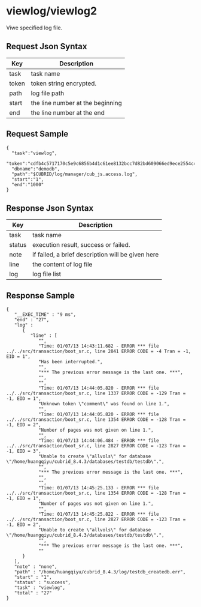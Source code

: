 # viewlog/viewlog2

Viwe specified log file.

## Request Json Syntax

| **Key** | **Description** |
| --- | --- |
| task | task name |
| token | token string encrypted. |
| path | log file path |
| start | the line number at the beginning |
| end | the line number at the end |

## Request Sample

```
{
  "task":"viewlog",
  "token":"cdfb4c5717170c5e9c6856b4d1c61ee8132bcc7d82bd609066ed9ece2554c47f7926f07dd201b6aa",
  "dbname":"demodb",
  "path":"$CUBRID/log/manager/cub_js.access.log",
  "start":"1",
  "end":"1000"
}
```

## Response Json Syntax

| **Key** | **Description** |
| --- | --- |
| task | task name |
| status | execution result, success or failed. |
| note | if failed, a brief description will be given here |
| line | the content of log file |
| log | log file list |

## Response Sample

```
{
   "__EXEC_TIME" : "9 ms",
   "end" : "27",
   "log" : 
      {
         "line" : [
            "",
            "Time: 01/07/13 14:43:11.682 - ERROR *** file ../../src/transaction/boot_sr.c, line 2841 ERROR CODE = -4 Tran = -1, EID = 1",
            "Has been interrupted.",
            "",
            "*** The previous error message is the last one. ***",
            "",
            "",
            "Time: 01/07/13 14:44:05.820 - ERROR *** file ../../src/transaction/boot_sr.c, line 1337 ERROR CODE = -129 Tran = -1, EID = 1",
            "Unknown token \"comment\" was found on line 1.",
            "",
            "Time: 01/07/13 14:44:05.820 - ERROR *** file ../../src/transaction/boot_sr.c, line 1354 ERROR CODE = -128 Tran = -1, EID = 2",
            "Number of pages was not given on line 1.",
            "",
            "Time: 01/07/13 14:44:06.484 - ERROR *** file ../../src/transaction/boot_sr.c, line 2827 ERROR CODE = -123 Tran = -1, EID = 3",
            "Unable to create \"allvols\" for database \"/home/huangqiyu/cubrid_8.4.3/databases/testdb/testdb\".",
            "",
            "*** The previous error message is the last one. ***",
            "",
            "",
            "Time: 01/07/13 14:45:25.133 - ERROR *** file ../../src/transaction/boot_sr.c, line 1354 ERROR CODE = -128 Tran = -1, EID = 1",
            "Number of pages was not given on line 1.",
            "",
            "Time: 01/07/13 14:45:25.822 - ERROR *** file ../../src/transaction/boot_sr.c, line 2827 ERROR CODE = -123 Tran = -1, EID = 2",
            "Unable to create \"allvols\" for database \"/home/huangqiyu/cubrid_8.4.3/databases/testdb/testdb\".",
            "",
            "*** The previous error message is the last one. ***",
            ""
      }
   ],
   "note" : "none",
   "path" : "/home/huangqiyu/cubrid_8.4.3/log/testdb_createdb.err",
   "start" : "1",
   "status" : "success",
   "task" : "viewlog",
   "total" : "27"
}
```
